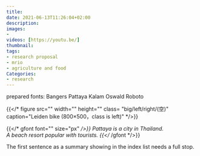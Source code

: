 ```yaml
---
title:
date: 2021-06-13T11:26:04+02:00
description:
images:
-
videos: [https://youtu.be/]
thumbnail:
tags:
- research proposal
- mrio
- agriculture and food
Categories:
- research
---
```

prepared fonts:
Bangers Pattaya Kalam
Oswald  Roboto

{{</* figure src="" width="" height="" class= "big/left/right/(空)" caption="Leiden bike (800×500，class is left)" */>}}

{{</* gfont font="" size="px" */>}}
Pattaya is a city in Thailand.<br>A beach resort popular with tourists.
{{</* /gfont */>}} <br>


The first sentence as a summary showing in the index list needs a full stop.
